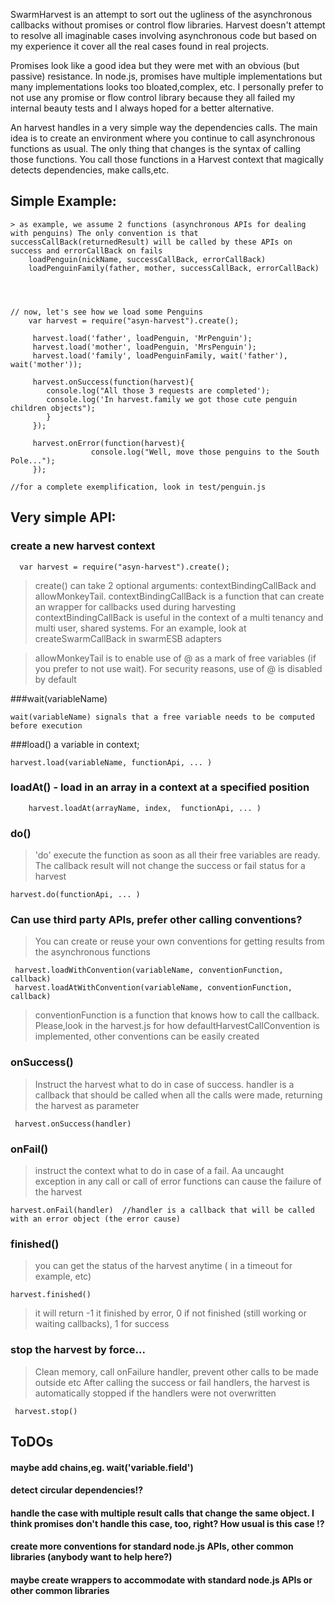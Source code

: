 SwarmHarvest is an attempt to sort out the ugliness of the asynchronous callbacks without promises or control flow libraries.
Harvest doesn't attempt to resolve all imaginable cases involving asynchronous code but based on my experience it cover all the real cases found in real projects.

 Promises look like a good idea but they were met with an obvious (but passive) resistance. In node.js, promises have multiple implementations but many implementations looks too bloated,complex, etc.
 I personally prefer to not use any promise or flow control library because they all failed my internal beauty tests and I always hoped for a better alternative.

 An harvest handles in a very simple way the dependencies calls.
 The main idea is to create an environment where you continue to call asynchronous functions as usual.
 The only thing that changes is the syntax of calling those functions. You call those functions in a Harvest context that magically detects dependencies, make calls,etc.

## Simple Example:

    > as example, we assume 2 functions (asynchronous APIs for dealing with penguins) The only convention is that successCallBack(returnedResult) will be called by these APIs on success and errorCallBack on fails
        loadPenguin(nickName, successCallBack, errorCallBack)
        loadPenguinFamily(father, mother, successCallBack, errorCallBack)
     



    // now, let's see how we load some Penguins
        var harvest = require("asyn-harvest").create();

         harvest.load('father', loadPenguin, 'MrPenguin');
         harvest.load('mother', loadPenguin, 'MrsPenguin');
         harvest.load('family', loadPenguinFamily, wait('father'), wait('mother'));

         harvest.onSuccess(function(harvest){
            console.log("All those 3 requests are completed');
            console.log('In harvest.family we got those cute penguin children objects");
            }
         });

         harvest.onError(function(harvest){
                      console.log("Well, move those penguins to the South Pole...");
         });

    //for a complete exemplification, look in test/penguin.js



##    Very simple API:

### create a new harvest context

      var harvest = require("asyn-harvest").create();

>create() can take 2 optional arguments: contextBindingCallBack and allowMonkeyTail.    contextBindingCallBack is a function that can create an wrapper for callbacks used during harvesting
> contextBindingCallBack  is useful in the context of a multi tenancy and multi user, shared systems. For an example, look at createSwarmCallBack in swarmESB adapters

> allowMonkeyTail is to enable use of @ as a mark of free variables (if you prefer to not use wait). For security reasons, use of @ is disabled by default


###wait(variableName)

    wait(variableName) signals that a free variable needs to be computed before execution


###load() a variable in context; 

    harvest.load(variableName, functionApi, ... )

### loadAt() - load in an array in a context at a specified position

        harvest.loadAt(arrayName, index,  functionApi, ... )

### do()

> 'do' execute the function as soon as all their free variables are ready. The callback result will not change the success or fail status for a harvest

    harvest.do(functionApi, ... )

### Can use third party APIs, prefer other calling conventions?

>You can create or reuse your own conventions for getting results from the asynchronous functions

     harvest.loadWithConvention(variableName, conventionFunction, callback)
     harvest.loadAtWithConvention(variableName, conventionFunction, callback)

> conventionFunction is a function that knows how to call the callback. Please,look in the harvest.js for how defaultHarvestCallConvention is implemented, other conventions can be easily created

### onSuccess()

> Instruct the harvest what to do in case of success.   handler is a callback that should be called when all the calls were made, returning the harvest as parameter

     harvest.onSuccess(handler)

### onFail()

>instruct the context what to do in case of a fail. Aa uncaught exception in any call or call of error functions can cause the failure of the harvest

    harvest.onFail(handler)  //handler is a callback that will be called with an error object (the error cause)


### finished() 

>you can get the status of the harvest anytime ( in a timeout for example, etc)

    harvest.finished()

>it will return -1 it finished by error, 0 if not finished (still working or waiting callbacks), 1 for success

### stop the harvest by force...

>Clean memory, call onFailure handler, prevent other calls to be made outside etc
>After calling the success or fail handlers, the harvest is automatically stopped if the handlers were not overwritten

     harvest.stop()


## ToDOs
   #### maybe add chains,eg.  wait('variable.field')

   #### detect circular dependencies!?

   #### handle the case with multiple result calls that change the same object. I think promises don't handle this case, too, right? How usual is this case !?

   #### create more conventions for standard node.js APIs, other common libraries (anybody want to help here?)

   #### maybe create wrappers to accommodate with standard node.js APIs or other common libraries

